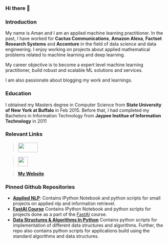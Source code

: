 ### Hi there 👋

### Introduction

My name is Aman and I am an applied machine learning practitioner. In the past, I have worked for **Cactus Communications**, **Amazon Alexa**, **Factset Research Systems** and **Accenture** in the field of data science and data engineering. I enjoy working on projects about applied mathematical problems related to machine learning and deep learning.

My career objective is to become a expert level machine learning practitioner, build robust and scalable ML solutions and services.


I am also passionate about blogging my work and learnings.

### Education
I obtained my Masters degree in Computer Science from **State University of New York at Buffalo** in Feb 2015. Before that, I had completed my Bachelors in Information Technology from **Jaypee Institue of Information Technology** in 2011

### Relevant Links

> [<img src="https://www.kaggle.com/static/images/logos/kaggle-logo-gray-300.png" width="61" height="30">](https://www.kaggle.com/aman196037/code)

> [<img src="https://brand.linkedin.com/content/dam/me/brand/en-us/brand-home/logos/In-Blue-Logo.png.original.png" width="30" height="30">](https://www.linkedin.com/in/amanalok/)

> [**My Website**](https://amanalok.gitbook.io/fun/)

### Pinned Github Repositories

* [**Applied NLP**](https://github.com/amanalok/anlp): Contains IPython Notebook and python scripts for small projects on applied nlp and information retrievel.
* [**FastAI Course**](https://github.com/amanalok/fastai-course) Contains IPython Notebook and python scripts for projects done as a part of the [FastAI](https://course.fast.ai) course.
* [**Data Structures & Algorithms In Python**](https://github.com/amanalok/python-dsa) Contains python scripts for implementation of different data structures and algorithms. Further, the repo also contains python scripts for applications build using the standard algorithms and data structures.

<!--
**amanalok/amanalok** is a ✨ _special_ ✨ repository because its `README.md` (this file) appears on your GitHub profile.

Here are some ideas to get you started:

- 🔭 I’m currently working on ...
- 🌱 I’m currently learning ...
- 👯 I’m looking to collaborate on ...
- 🤔 I’m looking for help with ...
- 💬 Ask me about ...
- 📫 How to reach me: ...
- 😄 Pronouns: ...
- ⚡ Fun fact: ...
-->
